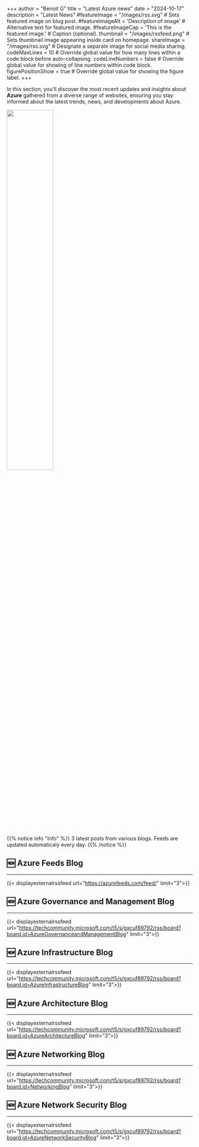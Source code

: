 +++
author = "Benoit G"
title = "Latest Azure news"
date = "2024-10-17"
description = "Latest News"
#featureImage = "/images/rss.svg" # Sets featured image on blog post.
#featureImageAlt = 'Description of image' # Alternative text for featured image.
#featureImageCap = 'This is the featured image.' # Caption (optional).
thumbnail = "/images/rssfeed.png" # Sets thumbnail image appearing inside card on homepage.
shareImage = "/images/rss.svg" # Designate a separate image for social media sharing.
codeMaxLines = 10 # Override global value for how many lines within a code block before auto-collapsing.
codeLineNumbers = false # Override global value for showing of line numbers within code block.
figurePositionShow = true # Override global value for showing the figure label.
+++

In this section, you’ll discover the most recent updates and insights about **Azure** gathered from a diverse range of websites, ensuring you stay informed about the latest trends, news, and developments about Azure.
<!--more-->

<img src="/images/rssfeed.png" width="50%" height="50%">

{{% notice info "Info" %}}
3 latest posts from various blogs.
Feeds are updated automaticaly every day.
{{% /notice %}}

## 🆕 Azure Feeds Blog
---
{{< displayexternalrssfeed url="https://azurefeeds.com/feed/" limit="3">}}

## 🆕 Azure Governance and Management Blog
---
{{< displayexternalrssfeed url="https://techcommunity.microsoft.com/t5/s/gxcuf89792/rss/board?board.id=AzureGovernanceandManagementBlog" limit="3">}}

## 🆕 Azure Infrastructure Blog
---
{{< displayexternalrssfeed url="https://techcommunity.microsoft.com/t5/s/gxcuf89792/rss/board?board.id=AzureInfrastructureBlog" limit="3">}}

## 🆕 Azure Architecture Blog
---
{{< displayexternalrssfeed url="https://techcommunity.microsoft.com/t5/s/gxcuf89792/rss/board?board.id=AzureArchitectureBlog" limit="3">}}

## 🆕 Azure Networking Blog
---
{{< displayexternalrssfeed url="https://techcommunity.microsoft.com/t5/s/gxcuf89792/rss/board?board.id=NetworkingBlog" limit="3">}}

## 🆕 Azure Network Security Blog
---
{{< displayexternalrssfeed url="https://techcommunity.microsoft.com/t5/s/gxcuf89792/rss/board?board.id=AzureNetworkSecurityBlog" limit="3">}}
